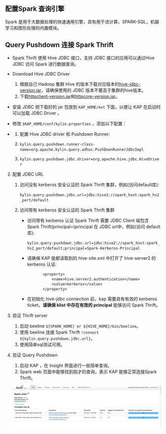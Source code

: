 ## 配置Spark 查询引擎

Spark 是用于大数据处理的快速通用引擎，具有用于流计算，SPARK-SQL，机器学习和图形处理的内置模块。
## Query Pushdown 连接 Spark Thrift
* Spark Thrift 使用 Hive JDBC 接口，支持 JDBC 接口的应用可以通过Hive JDBC 访问 Spark 进行数据查询。

* Download Hive JDBC Driver
  1. 根据自己 Hadoop 集群 Hive 的版本下载对应版本的[hive-jdbc-version.jar](hive-jdbc.jarhttps://mvnrepository.com/artifact/org.apache.hive/hive-jdbc)，请确保使用的 JDBC 版本不要高于集群的hive版本。
  2. 下载[httpclient-version.jar](https://mvnrepository.com/artifact/org.apache.httpcomponents/httpclient)和[httpcore-version.jar](https://mvnrepository.com/artifact/org.apache.httpcomponents/httpcore)。

* 安装 JDBC
  把下载好的 jar 包放到 `KAP_HOME/ext` 下面，以便让 KAP 在启动时可以加载 JDBC Driver 。

* 修改 `$KAP_HOME/conf/kylin.properties` ，添加以下配置：

* 1. 配置 Hive JDBC driver 和 Pushdown Runner:

  1. ```kylin.query.pushdown.runner-class-name=org.apache.kylin.query.adhoc.PushDownRunnerJdbcImpl```

  2. ```kylin.query.pushdown.jdbc.driver=org.apache.hive.jdbc.HiveDriver```


2.   配置 JDBC URL

     1. 访问没有 kerberos 安全认证的 Spark Thrift 集群，例如(访问default库):

        ```kylin.query.pushdown.jdbc.url=jdbc:hive2://spark_host:spark_hs2_port/default```

     2. 访问带有 kerberos 安全认证的 Spark Thrift 集群
        + 访问带有 kerberos 认证 Spark Thrift 需要 JDBC Client 端包含 Spark Thrift(principal=<Spark-Kerberos-Principal>)principal 在 JDBC url中，例如(访问 default 库):

           ```kylin.query.pushdown.jdbc.url=jdbc:hive2://spark_host:spark_hs2_port/default;principal=Spark-Kerberos-Principal```


        + 请确保 KAP 能都读取到的 hive-site.xml 中打开了 hive-server2 的 kerberos 认证:
            ```
                   <property>
                       <name>hive.server2.authentication</name>
                       <value>kerberos</value>
                   </property>
             ```
         + 在初始化 hive-jdbc connection 前，kap 需要具有有效的 kerberos ticket，**请确保 klist 中存在有效的 principal** 能够访问 Spark Thrift。
3.   验证 Thrift server
     1. 启动 beeline ```${SPARK_HOME} or ${HIVE_HOME}/bin/beeline```。
     2. 使用 beeline 连接 Spark Thrift ```!connect  ${kylin.query.pushdown.jdbc.url}```。
     3. 使用简单sql测试可用。
4. 验证 Query Pushdown
     1. 启动 KAP ，在 Insight 界面进行一些简单查询。
     2. Spark web 页面中能够找到刚才的查询，表示 KAP 能够正常连接Spark Thrift。

      ![](query_pushdown_images/query_pushdown_spark.png)





